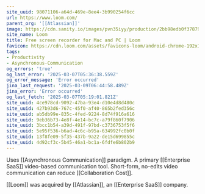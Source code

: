 ```yaml
---
site_uuid: 98071106-a64d-469e-8ee4-3b990254f6cc
url: https://www.loom.com/
parent_org: '[[Atlassian]]'
image: https://cdn.sanity.io/images/pvn35iyy/production/2bb98edb0f378799d46fc7aa3564b9ad28604073-1200x627.png
site_name: Loom
title: Free screen recorder for Mac and PC | Loom
favicon: https://cdn.loom.com/assets/favicons-loom/android-chrome-192x192.png
tags:
- Productivity
- Asynchronous-Communication
og_errors: 'true'
og_last_error: '2025-03-07T05:36:38.559Z'
og_error_message: 'Error occurred'
jina_last_request: '2025-03-09T06:44:58.489Z'
jina_error: 'Error occurred'
og_last_fetch: '2025-03-07T05:19:01.821Z'
site_uuid: 4ce978cd-9092-47ba-93e4-d10e4d8d480c
site_uuid: 427b93d6-767c-45f0-af40-865b2fed356c
site_uuid: ab5db99e-835c-4fed-9224-8d74f916a616
site_uuid: 9eb36b73-4e8f-4e14-bc7c-a79f860f7906
site_uuid: 3bcc1b54-a39d-491f-97bd-c3736753f5f6
site_uuid: 5e95f536-b6ad-4c6c-b95a-634992fc0b0f
site_uuid: 13f8fe09-5f35-437b-9a22-de15d699855c
site_uuid: 4d92cf3c-5b45-46a1-bc1a-6fdfe6b802b9
---
```


Uses [[Asynchronous Communication]] paradigm.  A primary [[Enterprise SaaS]] video-based communication tool.  Short-form, no-edits video communication can reduce [[Collaboration Cost]]. 

[[Loom]] was acquired by [[Atlassian]], an [[Enterprise SaaS]] company.  





